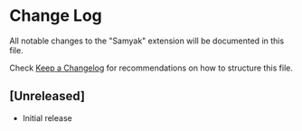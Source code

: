 # Change Log

All notable changes to the "Samyak" extension will be documented in this file.

Check [Keep a Changelog](http://keepachangelog.com/) for recommendations on how to structure this file.

## [Unreleased]

- Initial release

